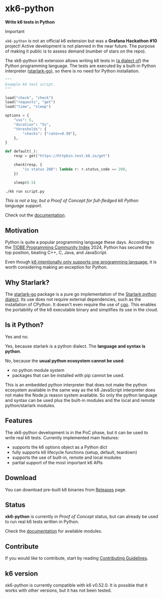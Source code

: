 # xk6-python

**Write k6 tests in Python**

> [!IMPORTANT]
> `xk6-python` is not an official k6 extension but was a **Grafana Hackathon #10** project!
> Active development is not planned in the near future.
> The purpose of making it public is to assess demand (number of stars on the repo).

The xk6-python k6 extension allows writing k6 tests in ([a dialect of](https://github.com/google/starlark-go/blob/master/doc/spec.md)) the Python programming language. The tests are executed by a built-in Python interpreter ([starlark-go](https://github.com/google/starlark-go)), so there is no need for Python installation.

```python file=script.star
"""
Example k6 test script.
"""

load("check", "check")
load("requests", "get")
load("time", "sleep")

options = {
    "vus": 5,
    "duration": "5s",
    "thresholds": {
        "checks": ["rate>=0.99"],
    },
}

def default(_):
    resp = get("https://httpbin.test.k6.io/get")

    check(resp, {
        "is status 200": lambda r: r.status_code == 200,
    })

    sleep(0.5)
```

```bash
./k6 run script.py
```

_This is not a toy, but a Proof of Concept for full-fledged k6 Python language support._

Check out the [documentation](https://grafana.github.io/xk6-python/).

## Motivation

Python is quite a popular programming language these days. According to the [TIOBE Programming Community Index](https://www.tiobe.com/tiobe-index/) 2024, Python has secured the top position, beating C++, C, Java, and JavaScript.

Even though [k6 intentionally only supports one programming language](https://k6.io/blog/why-k6-does-not-introduce-multiple-scripting-languages/), it is worth considering making an exception for Python.

## Why Starlark?

The [starlark-go](https://github.com/google/starlark-go) package is a pure go implementation of the [Starlark python dialect](https://github.com/google/starlark-go/blob/master/doc/spec.md). Its use does not require external dependencies, such as the installation of CPython. It doesn't even require the use of [cgo](https://go.dev/wiki/cgo). This enables the portability of the k6 executable binary and simplifies its use in the cloud.

## Is it Python?

Yes and no.

Yes, because starlark is a python dialect. The **language and syntax is python**.

No, because the **usual python ecosystem cannot be used**:
- no python module system
- packages that can be installed with pip cannot be used.

This is an embedded python interpreter that does not make the python ecosystem available in the same way as the k6 JavaScript interpreter does not make the Node.js reason system available. So only the python language and syntax can be used plus the built-in modules and the local and remote python/starlark modules.

## Features

The xk6-python development is in the PoC phase, but it can be used to write real k6 tests. Currently implemented main features:

- supports the k6 options object as a Python dict
- fully supports k6 lifecycle functions (setup, default, teardown)
- supports the use of built-in, remote and local modules
- partial support of the most important k6 APIs

## Download

You can download pre-built k6 binaries from [Releases](https://github.com/msradam/xk6-python/releases/) page.

## Status

**xk6-python** is currently in _Proof of Concept_ status, but can already be used to run real k6 tests written in Python.

Check the [documentation](https://grafana.github.io/xk6-python/) for available modules.

## Contribute

If you would like to contribute, start by reading [Contributing Guidelines](https://grafana.github.io/xk6-python/CONTRIBUTING.html).

## k6 version

xk6-python is currently compatible with k6 v0.52.0. It is possible that it works with other versions, but it has not been tested.
